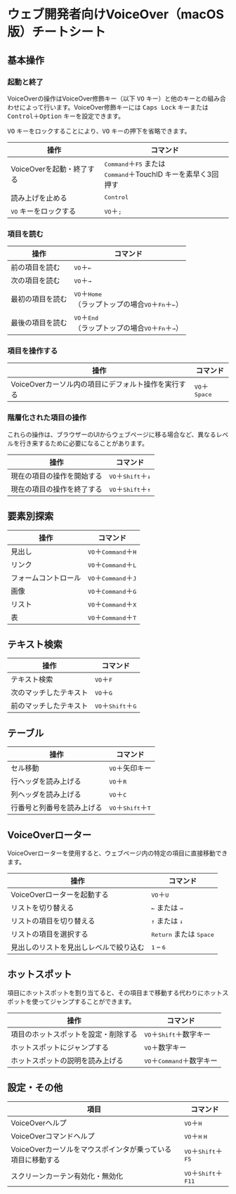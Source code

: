 # ウェブ開発者向けVoiceOver（macOS版）チートシート

## 基本操作

### 起動と終了

VoiceOverの操作はVoiceOver修飾キー（以下 <kbd>VO</kbd> キー）と他のキーとの組み合わせによって行います。VoiceOver修飾キーには <kbd>Caps Lock</kbd> キーまたは <kbd>Control</kbd>＋<kbd>Option</kbd> キーを設定できます。

<kbd>VO</kbd> キーをロックすることにより、<kbd>VO</kbd> キーの押下を省略できます。

| 操作                           | コマンド                                                     |
| ------------------------------ | ------------------------------------------------------------ |
| VoiceOverを起動・終了する      | <kbd>Command</kbd>＋<kbd>F5</kbd> または<br><kbd>Command</kbd>＋TouchID キーを素早く3回押す |
| 読み上げを止める               | <kbd>Control</kbd>                                           |
| <kbd>VO</kbd> キーをロックする | <kbd>VO</kbd>＋<kbd>;</kbd>                                  |

### 項目を読む

| 操作             | コマンド                                                     |
| ---------------- | ------------------------------------------------------------ |
| 前の項目を読む   | <kbd>VO</kbd>＋<kbd>←</kbd>                                  |
| 次の項目を読む   | <kbd>VO</kbd>＋<kbd>→</kbd>                                  |
| 最初の項目を読む | <kbd>VO</kbd>＋<kbd>Home</kbd><br/>（ラップトップの場合<kbd>VO</kbd>＋<kbd>Fn</kbd>＋<kbd>←</kbd>） |
| 最後の項目を読む | <kbd>VO</kbd>＋<kbd>End</kbd><br/>（ラップトップの場合<kbd>VO</kbd>＋<kbd>Fn</kbd>＋<kbd>→</kbd>） |

### 項目を操作する

| 操作                                                | コマンド                        |
| --------------------------------------------------- | ------------------------------- |
| VoiceOverカーソル内の項目にデフォルト操作を実行する | <kbd>VO</kbd>＋<kbd>Space</kbd> |

### 階層化された項目の操作

これらの操作は、ブラウザーのUIからウェブページに移る場合など、異なるレベルを行き来するために必要になることがあります。

| 操作                       | コマンド                                      |
| -------------------------- | --------------------------------------------- |
| 現在の項目の操作を開始する | <kbd>VO</kbd>＋<kbd>Shift</kbd>＋<kbd>↓</kbd> |
| 現在の項目の操作を終了する | <kbd>VO</kbd>＋<kbd>Shift</kbd>＋<kbd>↑</kbd> |

## 要素別探索

| 操作                 | コマンド                                        |
| -------------------- | ----------------------------------------------- |
| 見出し               | <kbd>VO</kbd>＋<kbd>Command</kbd>＋<kbd>H</kbd> |
| リンク               | <kbd>VO</kbd>＋<kbd>Command</kbd>＋<kbd>L</kbd> |
| フォームコントロール | <kbd>VO</kbd>＋<kbd>Command</kbd>＋<kbd>J</kbd> |
| 画像                 | <kbd>VO</kbd>＋<kbd>Command</kbd>＋<kbd>G</kbd> |
| リスト               | <kbd>VO</kbd>＋<kbd>Command</kbd>＋<kbd>X</kbd> |
| 表                   | <kbd>VO</kbd>＋<kbd>Command</kbd>＋<kbd>T</kbd> |

## テキスト検索

| 操作                   | コマンド                                      |
| ---------------------- | --------------------------------------------- |
| テキスト検索           | <kbd>VO</kbd>＋<kbd>F</kbd>                   |
| 次のマッチしたテキスト | <kbd>VO</kbd>＋<kbd>G</kbd>                   |
| 前のマッチしたテキスト | <kbd>VO</kbd>＋<kbd>Shift</kbd>＋<kbd>G</kbd> |

## テーブル

| 操作                       | コマンド                                      |
| -------------------------- | --------------------------------------------- |
| セル移動                   | <kbd>VO</kbd>＋矢印キー                       |
| 行ヘッダを読み上げる       | <kbd>VO</kbd>＋<kbd>R</kbd>                   |
| 列ヘッダを読み上げる       | <kbd>VO</kbd>＋<kbd>C</kbd>                   |
| 行番号と列番号を読み上げる | <kbd>VO</kbd>＋<kbd>Shift</kbd>＋<kbd>T</kbd> |

## VoiceOverローター

VoiceOverローターを使用すると、ウェブページ内の特定の項目に直接移動できます。

| 操作                                   | コマンド                                  |
| -------------------------------------- | ----------------------------------------- |
| VoiceOverローターを起動する            | <kbd>VO</kbd>＋<kbd>U</kbd>               |
| リストを切り替える                     | <kbd>←</kbd> または <kbd>→</kbd>          |
| リストの項目を切り替える               | <kbd>↑</kbd> または <kbd>↓</kbd>          |
| リストの項目を選択する                 | <kbd>Return</kbd> または <kbd>Space</kbd> |
| 見出しのリストを見出しレベルで絞り込む | <kbd>1</kbd> – <kbd>6</kbd>               |

## ホットスポット

項目にホットスポットを割り当てると、その項目まで移動する代わりにホットスポットを使ってジャンプすることができます。

| 操作                                 | コマンド                                    |
| ------------------------------------ | ------------------------------------------- |
| 項目のホットスポットを設定・削除する | <kbd>VO</kbd>＋<kbd>Shift</kbd>＋数字キー   |
| ホットスポットにジャンプする         | <kbd>VO</kbd>＋数字キー                     |
| ホットスポットの説明を読み上げる     | <kbd>VO</kbd>＋<kbd>Command</kbd>＋数字キー |

## 設定・その他

| 項目                                                        | コマンド                                        |
| ----------------------------------------------------------- | ----------------------------------------------- |
| VoiceOverヘルプ                                             | <kbd>VO</kbd>＋<kbd>H</kbd>                     |
| VoiceOverコマンドヘルプ                                     | <kbd>VO</kbd>＋<kbd>H</kbd> <kbd>H</kbd>        |
| VoiceOverカーソルをマウスポインタが乗っている項目に移動する | <kbd>VO</kbd>＋<kbd>Shift</kbd>＋<kbd>F5</kbd>  |
| スクリーンカーテン有効化・無効化                            | <kbd>VO</kbd>＋<kbd>Shift</kbd>＋<kbd>F11</kbd> |
